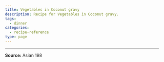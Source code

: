 ```yaml
---
title: Vegetables in Coconut gravy
description: Recipe for Vegetables in Coconut gravy.
tags:
  - dinner
categories:
  - recipe-reference
type: page
---
```


---

**Source:** Asian 198